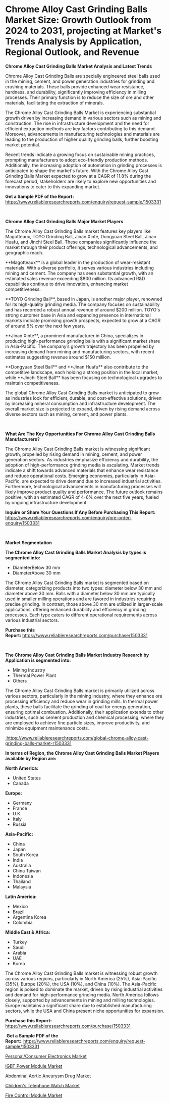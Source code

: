 <p><h1>Chrome Alloy Cast Grinding Balls Market Size: Growth Outlook from 2024 to 2031, projecting at Market's Trends Analysis by Application, Regional Outlook, and Revenue</h1></p><p><strong>Chrome Alloy Cast Grinding Balls Market Analysis and Latest Trends</strong></p>
<p><p>Chrome Alloy Cast Grinding Balls are specially engineered steel balls used in the mining, cement, and power generation industries for grinding and crushing materials. These balls provide enhanced wear resistance, hardness, and durability, significantly improving efficiency in milling processes. Their primary function is to reduce the size of ore and other materials, facilitating the extraction of minerals.</p><p>The Chrome Alloy Cast Grinding Balls Market is experiencing substantial growth driven by increasing demand in various sectors such as mining and construction. The rise in infrastructure development and the need for efficient extraction methods are key factors contributing to this demand. Moreover, advancements in manufacturing technologies and materials are leading to the production of higher quality grinding balls, further boosting market potential.</p><p>Recent trends indicate a growing focus on sustainable mining practices, prompting manufacturers to adopt eco-friendly production methods. Additionally, the increasing adoption of automation in grinding processes is anticipated to shape the market's future. With the Chrome Alloy Cast Grinding Balls Market expected to grow at a CAGR of 11.8% during the forecast period, stakeholders are likely to explore new opportunities and innovations to cater to this expanding market.</p></p>
<p><strong>Get a Sample PDF of the Report:&nbsp;</strong> <a href="https://www.reliableresearchreports.com/enquiry/request-sample/1503331?utm_campaign=1289&utm_medium=2&utm_source=Github&utm_content=ia&utm_term=27092024&utm_id=chrome-alloy-cast-grinding-balls">https://www.reliableresearchreports.com/enquiry/request-sample/1503331</a></p>
<p>&nbsp;</p>
<p><strong>Chrome Alloy Cast Grinding Balls Major Market Players</strong></p>
<p><p>The Chrome Alloy Cast Grinding Balls market features key players like Magotteaux, TOYO Grinding Ball, Jinan Xinte, Dongyuan Steel Ball, Jinan Huafu, and Jinchi Steel Ball. These companies significantly influence the market through their product offerings, technological advancements, and geographic reach.</p><p>**Magotteaux** is a global leader in the production of wear-resistant materials. With a diverse portfolio, it serves various industries including mining and cement. The company has seen substantial growth, with an estimated sales revenue exceeding $800 million. Its advanced R&D capabilities continue to drive innovation, enhancing market competitiveness.</p><p>**TOYO Grinding Ball**, based in Japan, is another major player, renowned for its high-quality grinding media. The company focuses on sustainability and has recorded a robust annual revenue of around $200 million. TOYO's strong customer base in Asia and expanding presence in international markets indicate promising growth prospects, expected to grow at a CAGR of around 5% over the next few years.</p><p>**Jinan Xinte**, a prominent manufacturer in China, specializes in producing high-performance grinding balls with a significant market share in Asia-Pacific. The company’s growth trajectory has been propelled by increasing demand from mining and manufacturing sectors, with recent estimates suggesting revenue around $150 million.</p><p>**Dongyuan Steel Ball** and **Jinan Huafu** also contribute to the competitive landscape, each holding a strong position in the local market, while **Jinchi Steel Ball** has been focusing on technological upgrades to maintain competitiveness. </p><p>The global Chrome Alloy Cast Grinding Balls market is anticipated to grow as industries look for efficient, durable, and cost-effective solutions, driven by increasing mineral consumption and infrastructure development. The overall market size is projected to expand, driven by rising demand across diverse sectors such as mining, cement, and power plants.</p></p>
<p>&nbsp;</p>
<p><strong>What Are The Key Opportunities For Chrome Alloy Cast Grinding Balls Manufacturers?</strong></p>
<p><p>The Chrome Alloy Cast Grinding Balls market is witnessing significant growth, propelled by rising demand in mining, cement, and power generation sectors. As industries emphasize efficiency and durability, the adoption of high-performance grinding media is escalating. Market trends indicate a shift towards advanced materials that enhance wear resistance and reduce operational costs. Emerging economies, particularly in Asia-Pacific, are expected to drive demand due to increased industrial activities. Furthermore, technological advancements in manufacturing processes will likely improve product quality and performance. The future outlook remains positive, with an estimated CAGR of 4-6% over the next five years, fueled by ongoing infrastructure development.</p></p>
<p><strong>Inquire or Share Your Questions If Any Before Purchasing This Report:</strong> <a href="https://www.reliableresearchreports.com/enquiry/pre-order-enquiry/1503331?utm_campaign=1289&utm_medium=2&utm_source=Github&utm_content=ia&utm_term=27092024&utm_id=chrome-alloy-cast-grinding-balls">https://www.reliableresearchreports.com/enquiry/pre-order-enquiry/1503331</a></p>
<p>&nbsp;</p>
<p><strong>Market Segmentation</strong></p>
<p><strong>The Chrome Alloy Cast Grinding Balls Market Analysis by types is segmented into:</strong></p>
<p><ul><li>DiameterBelow 30 mm</li><li>DiameterAbove 30 mm</li></ul></p>
<p><p>The Chrome Alloy Cast Grinding Balls market is segmented based on diameter, categorizing products into two types: diameter below 30 mm and diameter above 30 mm. Balls with a diameter below 30 mm are typically used in smaller milling operations and are favored in industries requiring precise grinding. In contrast, those above 30 mm are utilized in larger-scale applications, offering enhanced durability and efficiency in grinding processes. Each type caters to different operational requirements across various industrial sectors.</p></p>
<p><strong>Purchase this Report:&nbsp;</strong><a href="https://www.reliableresearchreports.com/purchase/1503331?utm_campaign=1289&utm_medium=2&utm_source=Github&utm_content=ia&utm_term=27092024&utm_id=chrome-alloy-cast-grinding-balls">https://www.reliableresearchreports.com/purchase/1503331</a></p>
<p>&nbsp;</p>
<p><strong>The Chrome Alloy Cast Grinding Balls Market Industry Research by Application is segmented into:</strong></p>
<p><ul><li>Mining Industry</li><li>Thermal Power Plant</li><li>Others</li></ul></p>
<p><p>The Chrome Alloy Cast Grinding Balls market is primarily utilized across various sectors, particularly in the mining industry, where they enhance ore processing efficiency and reduce wear in grinding mills. In thermal power plants, these balls facilitate the grinding of coal for energy generation, ensuring optimal combustion. Additionally, their application extends to other industries, such as cement production and chemical processing, where they are employed to achieve fine particle sizes, improve productivity, and minimize equipment maintenance costs.</p></p>
<p><a href="https://www.reliableresearchreports.com/global-chrome-alloy-cast-grinding-balls-market-r1503331?utm_campaign=1289&utm_medium=2&utm_source=Github&utm_content=ia&utm_term=27092024&utm_id=chrome-alloy-cast-grinding-balls">&nbsp;https://www.reliableresearchreports.com/global-chrome-alloy-cast-grinding-balls-market-r1503331</a></p>
<p><strong>In terms of Region, the Chrome Alloy Cast Grinding Balls Market Players available by Region are:</strong></p>
<p>
    <p> <strong> North America: </strong>
        <ul>
            <li>United States</li>
            <li>Canada</li>
        </ul>
        </p> 
    <p> <strong> Europe: </strong>
        <ul>
            <li>Germany</li>
            <li>France</li>
            <li>U.K.</li>
            <li>Italy</li>
            <li>Russia</li>
        </ul>
        </p> 
    <p> <strong> Asia-Pacific: </strong>
        <ul>
            <li>China</li>
            <li>Japan</li>
            <li>South Korea</li>
            <li>India</li>
            <li>Australia</li>
            <li>China Taiwan</li>
            <li>Indonesia</li>
            <li>Thailand</li>
            <li>Malaysia</li>
        </ul>
        </p> 
    <p> <strong> Latin America: </strong>
        <ul>
            <li>Mexico</li>
            <li>Brazil</li>
            <li>Argentina Korea</li>
            <li>Colombia</li>
        </ul>
        </p> 
    <p> <strong> Middle East & Africa: </strong>
        <ul>
            <li>Turkey</li>
            <li>Saudi</li>
            <li>Arabia</li>
            <li>UAE</li>
            <li>Korea</li>
        </ul>
    </p>
    </p>
<p><p>The Chrome Alloy Cast Grinding Balls market is witnessing robust growth across various regions, particularly in North America (25%), Asia-Pacific (35%), Europe (20%), the USA (10%), and China (10%). The Asia-Pacific region is poised to dominate the market, driven by rising industrial activities and demand for high-performance grinding media. North America follows closely, supported by advancements in mining and milling technologies. Europe maintains a significant share due to established manufacturing sectors, while the USA and China present niche opportunities for expansion.</p></p>
<p><strong>Purchase this Report: </strong><a href="https://www.reliableresearchreports.com/purchase/1503331?utm_campaign=1289&utm_medium=2&utm_source=Github&utm_content=ia&utm_term=27092024&utm_id=chrome-alloy-cast-grinding-balls">https://www.reliableresearchreports.com/purchase/1503331</a></p>
<p>&nbsp;<strong>Get a Sample PDF of the Report:&nbsp;&nbsp;</strong><a href="https://www.reliableresearchreports.com/enquiry/request-sample/1503331?utm_campaign=1289&utm_medium=2&utm_source=Github&utm_content=ia&utm_term=27092024&utm_id=chrome-alloy-cast-grinding-balls">https://www.reliableresearchreports.com/enquiry/request-sample/1503331</a></p>
<p><strong></strong></p>
<p><p><a href="https://issuu.com/reportprime-2/docs/personalconsumer-electronics-market_173b630f79698e?utm_campaign=1289&utm_medium=2&utm_source=Github&utm_content=ia&utm_term=27092024&utm_id=chrome-alloy-cast-grinding-balls">Personal/Consumer Electronics Market</a></p><p><a href="https://www.linkedin.com/pulse/global-perspectives-igbt-power-module-market-trends-forecast-hya1c?trackingId=b65hBiZDStOYdyjChHWjtQ%3D%3D&utm_campaign=1289&utm_medium=2&utm_source=Github&utm_content=ia&utm_term=27092024&utm_id=chrome-alloy-cast-grinding-balls">IGBT Power Module Market</a></p><p><a href="https://github.com/globismark/Market-Research-Report-List-5/blob/main/abdominal-aortic-aneurysm-drug-market.md?utm_campaign=1289&utm_medium=2&utm_source=Github&utm_content=ia&utm_term=27092024&utm_id=chrome-alloy-cast-grinding-balls">Abdominal Aortic Aneurysm Drug Market</a></p><p><a href="https://issuu.com/reportprime-2/docs/childrens-telephone-watch-market-si_10e8e68a3e7566?utm_campaign=1289&utm_medium=2&utm_source=Github&utm_content=ia&utm_term=27092024&utm_id=chrome-alloy-cast-grinding-balls">Children's Telephone Watch Market</a></p><p><a href="https://www.linkedin.com/pulse/fire-control-module-market-trends-regional-insights-xtn1c?trackingId=Ku5NklkBS%2FKdEgYLfgc2Pw%3D%3D&utm_campaign=1289&utm_medium=2&utm_source=Github&utm_content=ia&utm_term=27092024&utm_id=chrome-alloy-cast-grinding-balls">Fire Control Module Market</a></p></p>
